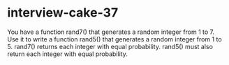 # interview-cake-37
You have a function rand7() that generates a random integer from 1 to 7. Use it to write a function rand5() that generates a random integer from 1 to 5. rand7() returns each integer with equal probability. rand5() must also return each integer with equal probability.
